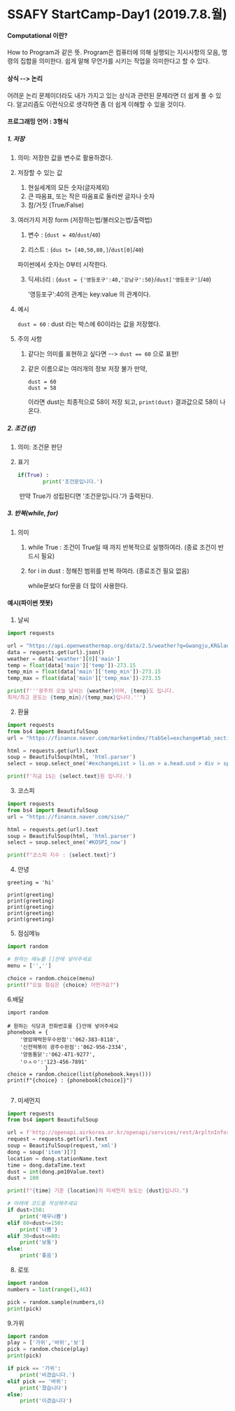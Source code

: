 # SSAFY StartCamp-Day1 (2019.7.8.월)
#### Computational 이란?
How to Program과 같은 뜻.
Program은 컴퓨터에 의해 실행되는 지시사항의 모음, 명령의 집합을 의미한다. 쉽게 말해 무언가를 시키는 작업을 의미한다고 할 수 있다.



#### 상식 --> 논리

어려운 논리 문제이더라도 내가 가지고 있는 상식과 관련된 문제라면 더 쉽게 풀 수 있다. 알고리즘도 이런식으로 생각하면 좀 더 쉽게 이해할 수 있을 것이다.



#### 프로그래밍 언어 : 3형식

##### 1. 저장 

1. 의미: 저장한 값을 변수로 활용하겠다.

2. 저장할 수 있는 값

   1. 현실세계의 모든 숫자(글자제외)
   2. 큰 따옴표, 또는 작은 따옴표로 둘러싼 글자나 숫자
   3. 참/거짓 (True/False)

3. 여러가지 저장 form (저장하는법/불러오는법/출력법)

   1. 변수 : (`dust = 40`/`dust`/`40`)

   2.  리스트 : (`dus t= [40,50,80,]`/`dust[0]`/`40`) 

      <!----> 파이썬에서 숫자는 0부터 시작한다.

   3. 딕셔너리 : (`dust = {'영등포구':40,'강남구':50}`/`dust['영등포구']`/`40`) 

      <!---->'영등포구':40의 관계는 key:value 의 관계이다.

4. 예시

   `dust = 60` : dust 라는 박스에 60이라는 값을 저장했다.

5. 주의 사항

   1. 같다는 의미를 표현하고 싶다면 --> `dust == 60` 으로 표현!

   2. 같은 이름으로는 여러개의 정보 저장 불가
      만약, 
      ```
      dust = 60
      dust = 58
      ```
      
      이라면 dust는 최종적으로 58이 저장 되고, `print(dust)` 결과값으로 58이 나온다.

##### 2. 조건 (if)

1. 의미: 조건문 판단

2. 표기
	```python
	if(True) :
			print('조건문입니다.')
	```
	
	​	만약  True가 성립된디면 '조건문입니다.'가 출력된다.



##### 3. 반복(while, for)

1. 의미 

   1. while True : 조건이 True일 때 까지 반복적으로 실행하여라. (종료 조건이 반드시 필요)

   2. for i in dust : 정해진 범위를 반복 하여라. (종료조건 필요 없음)

      <!----> while문보다 for문을 더 많이 사용한다.



#### 예시(파이썬 챗봇)

1. 날씨 

```python
import requests

url = "https://api.openweathermap.org/data/2.5/weather?q=Gwangju,KR&lang=kr&APPID="+key
data = requests.get(url).json()
weather = data['weather'][0]['main']
temp = float(data['main']['temp'])-273.15
temp_min = float(data['main']['temp_min'])-273.15
temp_max = float(data['main']['temp_max'])-273.15

print(f'''광주의 오늘 날씨는 {weather}이며, {temp}도 입니다.
최저/최고 온도는 {temp_min}/{temp_max}입니다.''')

```

2. 환율

```python
import requests
from bs4 import BeautifulSoup
url = "https://finance.naver.com/marketindex/?tabSel=exchange#tab_section"

html = requests.get(url).text
soup = BeautifulSoup(html, 'html.parser')
select = soup.select_one('#exchangeList > li.on > a.head.usd > div > span.value')

print(f'지금 1$는 {select.text}원 입니다.')
```

3. 코스피

```python
import requests
from bs4 import BeautifulSoup
url = "https://finance.naver.com/sise/"

html = requests.get(url).text
soup = BeautifulSoup(html, 'html.parser')
select = soup.select_one('#KOSPI_now')

print(f"코스피 지수 : {select.text}")
```

4. 안녕

```
greeting = 'hi'

print(greeting)
print(greeting)
print(greeting)
print(greeting)
print(greeting)
```

5. 점심메뉴

```python
import random

# 원하는 메뉴를 []안에 넣어주세요
menu = ['','']

choice = random.choice(menu)
print(f"오늘 점심은 {choice} 어떤가요?")
```

6.배달

```
import random

# 원하는 식당과 전화번호를 {}안에 넣어주세요
phonebook = {
    '영암매력한우수완점':'062-383-8118',
    '신전떡볶이 광주수완점':'062-956-2334',
    '양동통닭':'062-471-9277',
    'ㅇㅅㅇ':'123-456-7891'
            }
choice = random.choice(list(phonebook.keys()))
print(f"{choice} : {phonebook[choice]}")
 

```

7. 미세먼지

```python
import requests
from bs4 import BeautifulSoup

url = f'http://openapi.airkorea.or.kr/openapi/services/rest/ArpltnInforInqireSvc/getCtprvnRltmMesureDnsty?serviceKey={key}&numOfRows=10&pageSize=10&pageNo=1&startPage=1&sidoName=%EA%B4%91%EC%A3%BC&ver=1.6'
request = requests.get(url).text
soup = BeautifulSoup(request,'xml')
dong = soup('item')[7]
location = dong.stationName.text
time = dong.dataTime.text
dust = int(dong.pm10Value.text)
dust = 100

print(f"{time} 기준 {location}의 미세먼지 농도는 {dust}입니다.")

# 아래에 코드를 작성해주세요
if dust>150:
    print('매우나쁨')
elif 80<dust<=150:
    print('나쁨')
elif 30<dust<=80:
    print('보통')
else:
    print('좋음')
```

8. 로또

```python
import random
numbers = list(range(1,46))

pick = random.sample(numbers,6)
print(pick)
```

9.가위

```python
import random
play = ['가위','바위','보']
pick = random.choice(play)
print(pick)

if pick == '가위':
    print('비겼습니다.')
elif pick == '바위':
    print('졌습니다')
else:
    print('이겼습니다')
```

